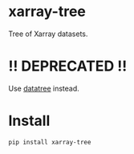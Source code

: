 # xarray-tree
Tree of Xarray datasets.

# ‼️ DEPRECATED ‼️
Use [datatree](https://github.com/marcel-goldschen-ohm/datatree) instead.

# Install
```shell
pip install xarray-tree
```
